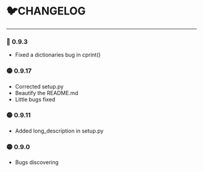 # 🐦CHANGELOG

---
### 🐛 0.9.3
* Fixed a dictionaries bug in cprint()

### 🟡 0.9.17

* Corrected setup.py
* Beautify the README.md
* Little bugs fixed

### 🟡 0.9.11

* Added long_description in setup.py

### 🟡 0.9.0

* Bugs discovering